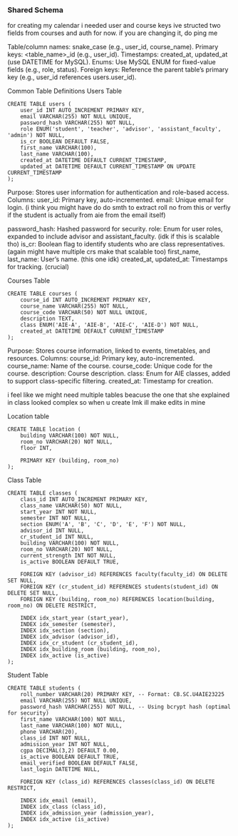 
### Shared Schema
for creating my calendar i needed user and course keys 
ive structed two fields from courses and auth for now. if you are changing it, do ping me

Table/column names: snake_case (e.g., user_id, course_name).
Primary keys: <table_name>_id (e.g., user_id).
Timestamps: created_at, updated_at (use DATETIME for MySQL).
Enums: Use MySQL ENUM for fixed-value fields (e.g., role, status).
Foreign keys: Reference the parent table’s primary key (e.g., user_id references users.user_id).

Common Table Definitions
Users Table
```
CREATE TABLE users (
    user_id INT AUTO_INCREMENT PRIMARY KEY,
    email VARCHAR(255) NOT NULL UNIQUE,
    password_hash VARCHAR(255) NOT NULL,
    role ENUM('student', 'teacher', 'advisor', 'assistant_faculty', 'admin') NOT NULL,
    is_cr BOOLEAN DEFAULT FALSE,
    first_name VARCHAR(100),
    last_name VARCHAR(100),
    created_at DATETIME DEFAULT CURRENT_TIMESTAMP,
    updated_at DATETIME DEFAULT CURRENT_TIMESTAMP ON UPDATE CURRENT_TIMESTAMP
);
```

Purpose: Stores user information for authentication and role-based access.
Columns:
user_id: Primary key, auto-incremented.
email: Unique email for login. (i think you might have do do smth to extract roll no from this or verfiy if the student is actually from aie from the email itself)

password_hash: Hashed password for security.
role: Enum for user roles, expanded to include advisor and assistant_faculty. (idk if this is scalable tho)
is_cr: Boolean flag to identify students who are class representatives. (again might have multiple crs make that scalable too)
first_name, last_name: User’s name. (this one idk)
created_at, updated_at: Timestamps for tracking. (crucial)



Courses Table
```
CREATE TABLE courses (
    course_id INT AUTO_INCREMENT PRIMARY KEY,
    course_name VARCHAR(255) NOT NULL,
    course_code VARCHAR(50) NOT NULL UNIQUE,
    description TEXT,
    class ENUM('AIE-A', 'AIE-B', 'AIE-C', 'AIE-D') NOT NULL,
    created_at DATETIME DEFAULT CURRENT_TIMESTAMP
);
```

Purpose: Stores course information, linked to events, timetables, and resources.
Columns:
course_id: Primary key, auto-incremented.
course_name: Name of the course.
course_code: Unique code for the course.
description: Course description.
class: Enum for AIE classes, added to support class-specific filtering.
created_at: Timestamp for creation.


i feel like we might need multiple tables beacuse the one that she explained in class looked complex 
so when u create lmk ill make edits in mine


Location table
```
CREATE TABLE location (
    building VARCHAR(100) NOT NULL,
    room_no VARCHAR(20) NOT NULL,
    floor INT,

    PRIMARY KEY (building, room_no)
);
```
Class Table 
```
CREATE TABLE classes (
    class_id INT AUTO_INCREMENT PRIMARY KEY,
    class_name VARCHAR(50) NOT NULL, 
    start_year INT NOT NULL,
    semester INT NOT NULL,
    section ENUM('A', 'B', 'C', 'D', 'E', 'F') NOT NULL, 
    advisor_id INT NULL, 
    cr_student_id INT NULL, 
    building VARCHAR(100) NOT NULL,
    room_no VARCHAR(20) NOT NULL,
    current_strength INT NOT NULL,
    is_active BOOLEAN DEFAULT TRUE,

    FOREIGN KEY (advisor_id) REFERENCES faculty(faculty_id) ON DELETE SET NULL,
    FOREIGN KEY (cr_student_id) REFERENCES students(student_id) ON DELETE SET NULL,
    FOREIGN KEY (building, room_no) REFERENCES location(building, room_no) ON DELETE RESTRICT,

    INDEX idx_start_year (start_year),
    INDEX idx_semester (semester),
    INDEX idx_section (section),
    INDEX idx_advisor (advisor_id),
    INDEX idx_cr_student (cr_student_id),
    INDEX idx_building_room (building, room_no),
    INDEX idx_active (is_active)
);
```

Student Table 
```
CREATE TABLE students (
    roll_number VARCHAR(20) PRIMARY KEY, -- Format: CB.SC.U4AIE23225
    email VARCHAR(255) NOT NULL UNIQUE,
    password_hash VARCHAR(255) NOT NULL, -- Using bcrypt hash (optimal for security)
    first_name VARCHAR(100) NOT NULL,
    last_name VARCHAR(100) NOT NULL,
    phone VARCHAR(20),
    class_id INT NOT NULL,
    admission_year INT NOT NULL,
    cgpa DECIMAL(3,2) DEFAULT 0.00,
    is_active BOOLEAN DEFAULT TRUE,
    email_verified BOOLEAN DEFAULT FALSE,
    last_login DATETIME NULL,

    FOREIGN KEY (class_id) REFERENCES classes(class_id) ON DELETE RESTRICT,

    INDEX idx_email (email),
    INDEX idx_class (class_id),
    INDEX idx_admission_year (admission_year),
    INDEX idx_active (is_active)
);
```
